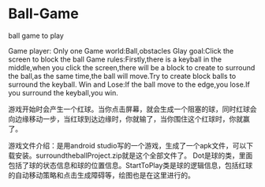 # Ball-Game
ball game to play

Game player: Only one
Game world:Ball,obstacles
Glay goal:Click the screen to block the ball
Game rules:Firstly,there is a keyball in the middle,when you click the screen,there will be a block to create to surround the ball,as the same time,the ball will move.Try to create block balls to surround the keyball.
Win and Lose:If the ball move to the edge,you lose.If you surround the keyball,you win.

游戏开始时会产生一个红球。当你点击屏幕，就会生成一个阻塞的球，同时红球会向边缘移动一步，当红球到达边缘时，你就输了，当你围住这个红球时，你就赢了。

游戏文件介绍：是用android studio写的一个游戏，生成了一个apk文件，可以下载安装。surroundtheballProject.zip就是这个全部文件了。
Dot是球的类，里面包括了球的状态信息和球的位置信息。StartToPlay类是球的逻辑信息，包括红球的自动移动策略和点击生成障碍等，绘图也是在这里进行的。
